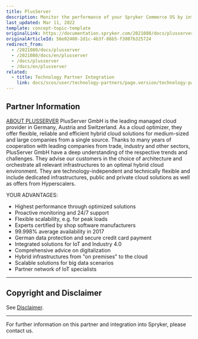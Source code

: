 ```yaml
---
title: PlusServer
description: Monitor the performance of your Spryker Commerce OS by integrating PlusServer into your online shop.
last_updated: Mar 11, 2022
template: concept-topic-template
originalLink: https://documentation.spryker.com/2021080/docs/plusserver
originalArticleId: 56e02408-2d1c-4b3f-86b5-f3807b325724
redirect_from:
  - /2021080/docs/plusserver
  - /2021080/docs/en/plusserver
  - /docs/plusserver
  - /docs/en/plusserver
related:
  - title: Technology Partner Integration
    link: docs/scos/user/technology-partners/page.version/technology-partners.html
---
```


## Partner Information

[ABOUT PLUSSERVER](https://www.plusserver.com/)
PlusServer GmbH is the leading managed cloud provider in Germany, Austria and Switzerland. As a cloud optimizer, they offer flexible, reliable and efficient hybrid cloud solutions for medium-sized and large companies from a single source. Thanks to many years of cooperation with leading companies from trade, industry and other sectors, PlusServer GmbH have a deep understanding of the respective trends and challenges. They advise our customers in the choice of architecture and orchestrate all relevant infrastructures to an optimal hybrid cloud environment. They are technology-independent and technically flexible and include dedicated infrastructures, public and private cloud solutions as well as offers from Hyperscalers.

YOUR ADVANTAGES: 
* Highest performance through optimized solutions
* Proactive monitoring and 24/7 support
* Flexible scalability, e.g. for peak loads
* Experts certified by shop software manufacturers
* 99.998% average availability in 2017
* German data protection and secure credit card payment
* Integrated solutions for IoT and Industry 4.0
* Comprehensive advice on digitalization
* Hybrid infrastructures from "on premises" to the cloud
* Scalable solutions for big data scenarios
* Partner network of IoT specialists
---

## Copyright and Disclaimer

See [Disclaimer](https://github.com/spryker/spryker-documentation).

---
For further information on this partner and integration into Spryker, please contact us.

<div class="hubspot-form js-hubspot-form" data-portal-id="2770802" data-form-id="163e11fb-e833-4638-86ae-a2ca4b929a41" id="hubspot-1"></div>
